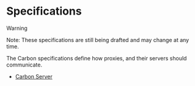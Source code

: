 # Specifications

> [!WARNING]  
> Note: These specifications are still being drafted and may change at any time.

The Carbon specifications define how proxies, and their servers should communicate.

- [Carbon Server](./Server.md)
